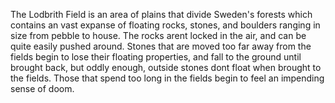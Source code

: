 The Lodbrith Field is an area of plains that divide Sweden's forests which contains an vast expanse of floating rocks, stones, and boulders ranging in size from pebble to house. The rocks arent locked in the air, and can be quite easily pushed around. Stones that are moved too far away from the fields begin to lose their floating properties, and fall to the ground until brought back, but oddly enough, outside stones dont float when brought to the fields. Those that spend too long in the fields begin to feel an impending sense of doom.